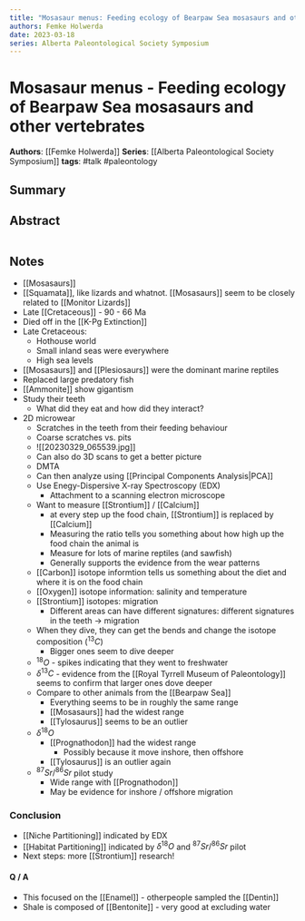 ```yaml
---
title: "Mosasaur menus: Feeding ecology of Bearpaw Sea mosasaurs and other vertebrates"
authors: Femke Holwerda
date: 2023-03-18
series: Alberta Paleontological Society Symposium
---
```


# Mosasaur menus - Feeding ecology of Bearpaw Sea mosasaurs and other vertebrates

**Authors**: [[Femke Holwerda]]
**Series**: [[Alberta Paleontological Society Symposium]]
**tags**: #talk #paleontology 

## Summary

## Abstract
```

```

## Notes
- [[Mosasaurs]]
- [[Squamata]], like lizards and whatnot. [[Mosasaurs]] seem to be closely related to [[Monitor Lizards]]
- Late [[Cretaceous]] - 90 - 66 Ma
- Died off in the [[K-Pg Extinction]]
- Late Cretaceous:
	- Hothouse world
	- Small inland seas were everywhere
	- High sea levels
- [[Mosasaurs]] and [[Plesiosaurs]] were the dominant marine reptiles
- Replaced large predatory fish
- [[Ammonite]] show gigantism
- Study their teeth
	- What did they eat and how did they interact?
- 2D microwear
	- Scratches in the teeth from their feeding behaviour
	- Coarse scratches vs. pits
	- ![[20230329_065539.jpg]]
	- Can also do 3D scans to get a better picture
	- DMTA
	- Can then analyze using [[Principal Components Analysis|PCA]]
	- Use Enegy-Dispersive X-ray Spectroscopy (EDX)
		- Attachment to a scanning electron microscope
	- Want to measure [[Strontium]] / [[Calcium]]
		- at every step up the food chain, [[Strontium]] is replaced by [[Calcium]]
		- Measuring the ratio tells you something about how high up the food chain the animal is
		- Measure for lots of marine reptiles (and sawfish)
		- Generally supports the evidence from the wear patterns
	- [[Carbon]] isotope informtion tells us something about the diet and where it is on the food chain
	- [[Oxygen]] isotope information: salinity and temperature
	- [[Strontium]] isotopes: migration
		- Different areas can have different signatures: different signatures in the teeth -> migration
	- When they dive, they can get the bends and change the isotope composition ($^{13}C$) 
		- Bigger ones seem to dive deeper
	- $^{18}O$ - spikes indicating that they went to freshwater
	- $\delta^{13}C$ - evidence from the [[Royal Tyrrell Museum of Paleontology]] seems to confirm that larger ones dove deeper
	- Compare to other animals from the [[Bearpaw Sea]]
		- Everything seems to be in roughly the same range
		- [[Mosasaurs]] had the widest range
		- [[Tylosaurus]] seems to be an outlier
	- $\delta^{18}O$
		- [[Prognathodon]] had the widest range
			- Possibly because it move inshore, then offshore
		- [[Tylosaurus]] is an outlier again
	- $^{87}Sr / ^{86}Sr$ pilot study
		- Wide range with [[Prognathodon]]
		- May be evidence for inshore / offshore migration

### Conclusion
- [[Niche Partitioning]] indicated by EDX
- [[Habitat Partitioning]] indicated by $\delta^{18}O$ and $^{87}Sr / ^{86}Sr$ pilot
- Next steps: more [[Strontium]] research!

#### Q / A
- This focused on the [[Enamel]] - otherpeople sampled the [[Dentin]]
- Shale is composed of [[Bentonite]] - very good at excluding water